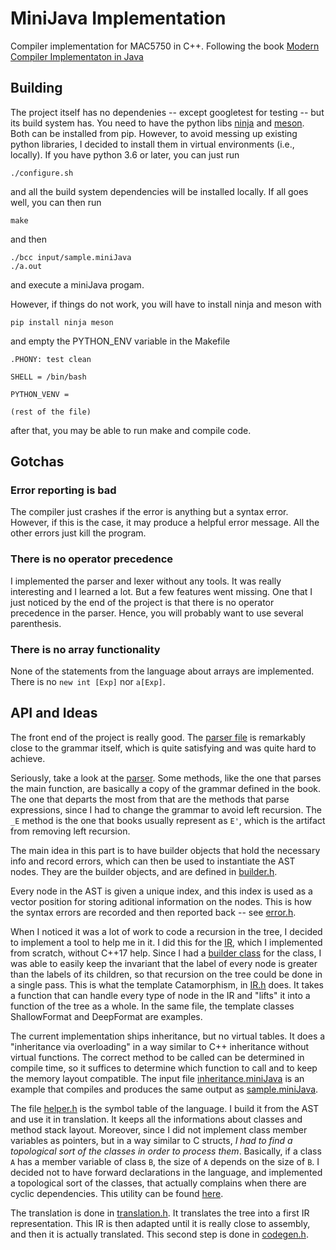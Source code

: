 # MiniJava Implementation

Compiler implementation for MAC5750 in C++. Following the book
[Modern Compiler Implementaton in Java](https://www.amazon.com.br/Modern-Compiler-Implementation-Andrew-Appel-ebook/dp/B00AHTN2TU?__mk_pt_BR=%C3%85M%C3%85%C5%BD%C3%95%C3%91&keywords=Modern+compiler+implementation+in+Java&qid=1537540596&sr=8-1-fkmrnull&ref=sr_1_fkmrnull_1)


## Building

The project itself has no dependenies -- except googletest for testing --
but its build system has. You need to have the python libs
[ninja](https://ninja-build.org/manual.html) and
[meson](https://mesonbuild.com/). Both can be installed from pip. However,
to avoid messing up existing python libraries, I decided to install them
in virtual environments (i.e., locally). If you have python 3.6 or later,
you can just run

    ./configure.sh

and all the build system dependencies will be installed locally. If all goes
well, you can then run

    make

and then

    ./bcc input/sample.miniJava
    ./a.out

and execute a miniJava progam.

However, if things do not work, you will have to install ninja and meson with

    pip install ninja meson

and empty the PYTHON_ENV variable in the Makefile

    .PHONY: test clean

    SHELL = /bin/bash

    PYTHON_VENV = 

    (rest of the file)

after that, you may be able to run make and compile code.


## Gotchas

### Error reporting is bad

The compiler just crashes if the error is anything but a syntax error.
However, if this is the case, it may produce a helpful error message.
All the other errors just kill the program.

### There is no operator precedence

I implemented the parser and lexer without any tools. It was really interesting 
and I learned a lot. But a few features went missing. One that I just noticed
by the end of the project is that there is no operator precedence in the
parser. Hence, you will probably want to use several parenthesis.

### There is no array functionality

None of the statements from the language about arrays are implemented.
There is no `new int [Exp]` nor `a[Exp]`.

## API and Ideas

The front end of the project is really good. The [parser file](src/parser.cpp)
is remarkably close to the grammar itself, which is quite satisfying and was
quite hard to achieve.

Seriously, take a look at the [parser](src/parser.cpp). Some methods,
like the one that parses the main function, are basically a copy of
the grammar defined in the book. The one that departs the most from
that are the methods that parse expressions, since I had to change
the grammar to avoid left recursion. The `_E` method is the one that
books usually represent as `E'`, which is the artifact from removing
left recursion.

The main idea in this part is to have builder objects that hold the
necessary info and record errors, which can then be used to instantiate
the AST nodes. They are the builder objects, and are defined in
[builder.h](src/builder.h).

Every node in the AST is given a unique index, and this index is used as
a vector position for storing aditional information on the nodes. This is
how the syntax errors are recorded and then reported back -- see 
[error.h](src/error.h).

When I noticed it was a lot of work to code a recursion in the tree, I
decided to implement a tool to help me in it. I did this for the [IR](src/IR.h),
which I implemented from scratch, without C++17 help. Since I had a 
[builder class](src/IRBuilder.h) for the class, I was able to easily keep
the invariant that the label of every node is greater than the labels
of its children, so that recursion on the tree could be done in a single pass.
This is what the template Catamorphism, in [IR.h](src/IR.h) does. It takes
a function that can handle every type of node in the IR and "lifts" it into a
function of the tree as a whole. In the same file, the template classes
ShallowFormat and DeepFormat are examples.

The current implementation ships inheritance, but no virtual tables. It
does a "inheritance via overloading" in a way similar to C++ inheritance
without virtual functions. The correct method to be called can be
determined in compile time, so it suffices to determine which function
to call and to keep the memory layout compatible. The input file
[inheritance.miniJava](input/inheritance.miniJava) is an example that
compiles and produces the same output as [sample.miniJava](input/sample.miniJava).

The file [helper.h](src/helper.h) is the symbol table of the language.
I build it from the AST and use it in translation. It keeps all the informations
about classes and method stack layout. Moreover, since I did not implement
class member variables as pointers, but in a way similar to C structs,
_I had to find a topological sort of the classes in order to process them_.
Basically, if a class `A` has a member variable of class `B`, the size of
`A` depends on the size of `B`. I decided not to have forward declarations
in the language, and implemented a topological sort of the classes, that
actually complains when there are cyclic dependencies. This utility
can be found [here](src/class_graph.h).

The translation is done in [translation.h](src/translation.h). It translates
the tree into a first IR representation. This IR is then adapted until
it is really close to assembly, and then it is actually translated. This
second step is done in [codegen.h](src/codegen.h).
